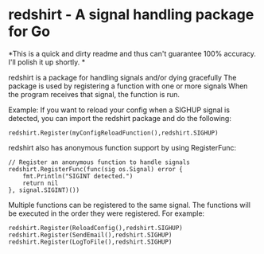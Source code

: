 # redshirt - A signal handling package for Go

*This is a quick and dirty readme and thus can't guarantee 100% accuracy.  I'll polish it up shortly. *

redshirt is a package for handling signals and/or dying gracefully
The package is used by registering a function with one or more signals
When the program receives that signal, the function is run.

Example: If you want to reload your config when a SIGHUP signal
is detected, you can import the redshirt package and do the following:
```
redshirt.Register(myConfigReloadFunction(),redshirt.SIGHUP)
```

redshirt also has anonymous function support by using RegisterFunc:
```
// Register an anonymous function to handle signals
redshirt.RegisterFunc(func(sig os.Signal) error {
	fmt.Println("SIGINT detected.")
	return nil
}, signal.SIGINT)())
```

Multiple functions can be registered to the same signal. The functions
will be executed in the order they were registered.
For example:
```
redshirt.Register(ReloadConfig(),redshirt.SIGHUP)
redshirt.Register(SendEmail(),redshirt.SIGHUP)
redshirt.Register(LogToFile(),redshirt.SIGHUP)
```
